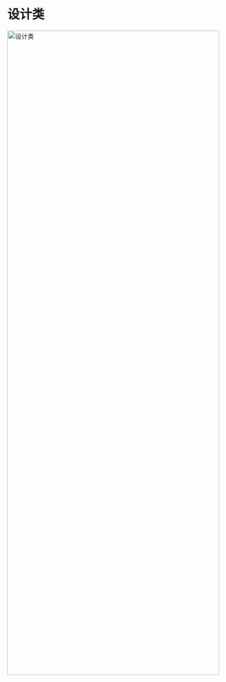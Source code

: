 # 设计类

<img width="481" height="1465" alt="设计类" src="https://github.com/user-attachments/assets/46719b35-b4de-44fa-91fd-afd2d9105475" />
